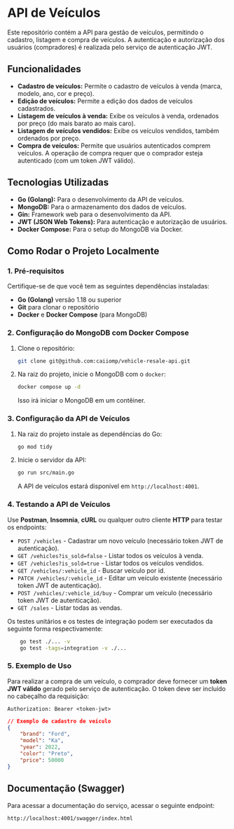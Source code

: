 # API de Veículos

Este repositório contém a API para gestão de veículos, permitindo o cadastro, listagem e compra de veículos. A autenticação e autorização dos usuários (compradores) é realizada pelo serviço de autenticação JWT.

## Funcionalidades

- **Cadastro de veículos:** Permite o cadastro de veículos à venda (marca, modelo, ano, cor e preço).
- **Edição de veículos:** Permite a edição dos dados de veículos cadastrados.
- **Listagem de veículos à venda:** Exibe os veículos à venda, ordenados por preço (do mais barato ao mais caro).
- **Listagem de veículos vendidos:** Exibe os veículos vendidos, também ordenados por preço.
- **Compra de veículos:** Permite que usuários autenticados comprem veículos. A operação de compra requer que o comprador esteja autenticado (com um token JWT válido).

## Tecnologias Utilizadas

- **Go (Golang):** Para o desenvolvimento da API de veículos.
- **MongoDB:** Para o armazenamento dos dados de veículos.
- **Gin:** Framework web para o desenvolvimento da API.
- **JWT (JSON Web Tokens):** Para autenticação e autorização de usuários.
- **Docker Compose:** Para o setup do MongoDB via Docker.

## Como Rodar o Projeto Localmente

### 1. Pré-requisitos

Certifique-se de que você tem as seguintes dependências instaladas:

- **Go (Golang)** versão 1.18 ou superior
- **Git** para clonar o repositório
- **Docker** e **Docker Compose** (para MongoDB)

### 2. Configuração do MongoDB com Docker Compose

1. Clone o repositório:

    ```bash
    git clone git@github.com:caiiomp/vehicle-resale-api.git
    ```

2. Na raiz do projeto, inicie o MongoDB com o `docker`:

    ```bash
    docker compose up -d
    ```

    Isso irá iniciar o MongoDB em um contêiner.

### 3. Configuração da API de Veículos

1. Na raiz do projeto instale as dependências do Go:

    ```bash
    go mod tidy
    ```

2. Inicie o servidor da API:

    ```bash
    go run src/main.go
    ```

    A API de veículos estará disponível em `http://localhost:4001`.

### 4. Testando a API de Veículos

Use **Postman**, **Insomnia**, **cURL** ou qualquer outro cliente **HTTP** para testar os endpoints:

- `POST /vehicles` - Cadastrar um novo veículo (necessário token JWT de autenticação).
- `GET /vehicles?is_sold=false` - Listar todos os veículos à venda.
- `GET /vehicles?is_sold=true` - Listar todos os veículos vendidos.
- `GET /vehicles/:vehicle_id` - Buscar veículo por id.
- `PATCH /vehicles/:vehicle_id` - Editar um veículo existente (necessário token JWT de autenticação).
- `POST /vehicles/:vehicle_id/buy` - Comprar um veículo (necessário token JWT de autenticação).
- `GET /sales` - Listar todas as vendas.

Os testes unitários e os testes de integração podem ser executados da seguinte forma respectivamente:
```bash
    go test ./... -v
    go test -tags=integration -v ./...
```

### 5. Exemplo de Uso

Para realizar a compra de um veículo, o comprador deve fornecer um **token JWT válido** gerado pelo serviço de autenticação. O token deve ser incluído no cabeçalho da requisição:

```
Authorization: Bearer <token-jwt>
```

```json
// Exemplo de cadastro de veículo
{
    "brand": "Ford",
    "model": "Ka",
    "year": 2022,
    "color": "Preto",
    "price": 50000
}
```

## Documentação (Swagger)

Para acessar a documentação do serviço, acessar o seguinte endpoint: 
```
http://localhost:4001/swagger/index.html
```